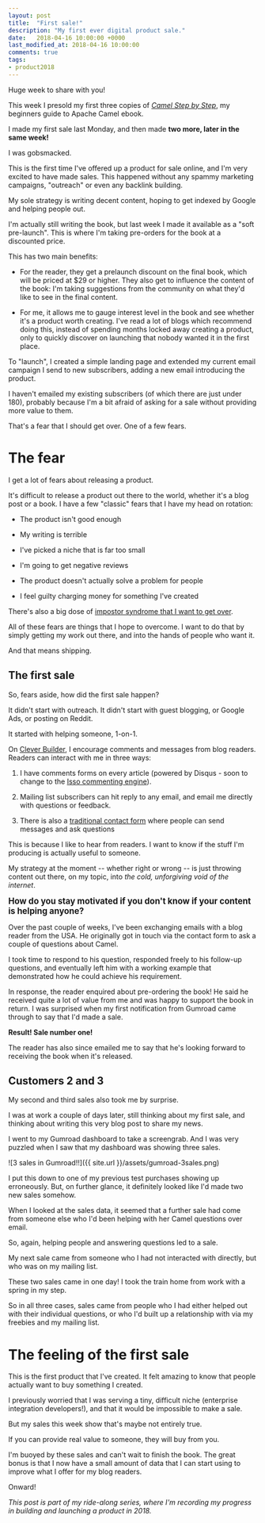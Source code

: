 ```yaml
---
layout: post
title:  "First sale!"
description: "My first ever digital product sale."
date:   2018-04-16 10:00:00 +0000
last_modified_at: 2018-04-16 10:00:00
comments: true
tags:
- product2018
---
```


Huge week to share with you!

This week I presold my first three copies of [_Camel Step by Step_][camelsbs], my beginners guide to Apache Camel ebook. 

I made my first sale last Monday, and then made **two more, later in the same week!**

I was gobsmacked.

This is the first time I've offered up a product for sale online, and I'm very excited to have made sales. This happened without any spammy marketing campaigns, "outreach" or even any backlink building.

My sole strategy is writing decent content, hoping to get indexed by Google and helping people out.

I'm actually still writing the book, but last week I made it available as a "soft pre-launch". This is where I'm taking pre-orders for the book at a discounted price. 

This has two main benefits:

- For the reader, they get a prelaunch discount on the final book, which will be priced at $29 or higher. They also get to influence the content of the book: I'm taking suggestions from the community on what they'd like to see in the final content.

- For me, it allows me to gauge interest level in the book and see whether it's a product worth creating. I've read a lot of blogs which recommend doing this, instead of spending months locked away creating a product, only to quickly discover on launching that nobody wanted it in the first place.

To "launch", I created a simple landing page and extended my current email campaign I send to new subscribers, adding a new email introducing the product. 

I haven't emailed my existing subscribers (of which there are just under 180), probably because I'm a bit afraid of asking for a sale without providing more value to them.

That's a fear that I should get over. One of a few fears.

# The fear

I get a lot of fears about releasing a product. 

It's difficult to release a product out there to the world, whether it's a blog post or a book. I have a few "classic" fears that I have my head on rotation:

- The product isn't good enough

- My writing is terrible

- I've picked a niche that is far too small

- I'm going to get negative reviews

- The product doesn't actually solve a problem for people

- I feel guilty charging money for something I've created

There's also a big dose of [impostor syndrome that I want to get over][smartkids]. 

All of these fears are things that I hope to overcome. I want to do that by simply getting my work out there, and into the hands of people who want it.

And that means shipping.

## The first sale

So, fears aside, how did the first sale happen? 

It didn't start with outreach. It didn't start with guest blogging, or Google Ads, or posting on Reddit. 

It started with helping someone, 1-on-1.

On [Clever Builder][cb], I encourage comments and messages from blog readers. Readers can interact with me in three ways:

1. I have comments forms on every article (powered by Disqus - soon to change to the [Isso commenting engine][isso]).

2. Mailing list subscribers can hit reply to any email, and email me directly with questions or feedback.

3. There is also a [traditional contact form][contact] where people can send messages and ask questions

This is because I like to hear from readers. I want to know if the stuff I'm producing is actually useful to someone. 

My strategy at the moment -- whether right or wrong -- is just throwing content out there, on my topic, into _the cold, unforgiving void of the internet_.

<big>**How do you stay motivated if you don't know if your content is helping anyone?**</big>

Over the past couple of weeks, I've been exchanging emails with a blog reader from the USA. He originally got in touch via the contact form to ask a couple of questions about Camel.

I took time to respond to his question, responded freely to his follow-up questions, and eventually left him with a working example that demonstrated how he could achieve his requirement. 

In response, the reader enquired about pre-ordering the book! He said he received quite a lot of value from me and was happy to support the book in return. I was surprised when my first notification from Gumroad came through to say that I'd made a sale. 

**Result! Sale number one!**

The reader has also since emailed me to say that he's looking forward to receiving the book when it's released. 

## Customers 2 and 3

My second and third sales also took me by surprise.

I was at work a couple of days later, still thinking about my first sale, and thinking about writing this very blog post to share my news. 

I went to my Gumroad dashboard to take a screengrab. And I was very puzzled when I saw that my dashboard was showing three sales.

![3 sales in Gumroad!!]({{ site.url }}/assets/gumroad-3sales.png)

I put this down to one of my previous test purchases showing up erroneously. But, on further glance, it definitely looked like I'd made two new sales somehow. 

When I looked at the sales data, it seemed that a further sale had come from someone else who I'd been helping with her Camel questions over email. 

So, again, helping people and answering questions led to a sale.

My next sale came from someone who I had not interacted with directly, but who was on my mailing list. 

These two sales came in one day! I took the train home from work with a spring in my step. 

So in all three cases, sales came from people who I had either helped out with their individual questions, or who I'd built up a relationship with via my freebies and my mailing list.


# The feeling of the first sale

This is the first product that I've created. It felt amazing to know that people actually want to buy something I created. 

I previously worried that I was serving a tiny, difficult niche (enterprise integration developers!), and that it would be impossible to make a sale. 

But my sales this week show that's maybe not entirely true. 

If you can provide real value to someone, they will buy from you. 

I'm buoyed by these sales and can't wait to finish the book. The great bonus is that I now have a small amount of data that I can start using to improve what I offer for my blog readers. 

Onward!

_This post is part of my ride-along series, where I'm recording my progress in building and launching a product in 2018._


[contact]: https://cleverbuilder.com/contact
[cb]: https://cleverbuilder.com
[camelsbs]: https://cleverbuilder.com/camelstepbystep
[isso]: https://github.com/posativ/isso
[smartkids]: http://candleinsunshine.com/musings/smart-kids-eventually-grow-up/


